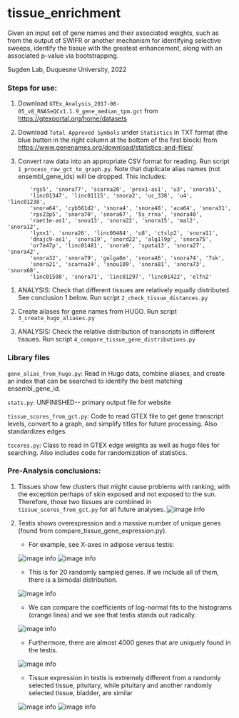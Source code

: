 # tissue_enrichment

Given an  input set of gene names and their associated weights, such as from the output of SWIFR or another mechanism for identifying selective sweeps, identify the tissue with the greatest enhancement, along with an associated p-value via bootstrapping.

Sugden Lab, Duquesne University, 2022


### Steps for use:
1. Download ```GTEx_Analysis_2017-06-05_v8_RNASeQCv1.1.9_gene_median_tpm.gct``` from https://gtexportal.org/home/datasets

1. Download ```Total Approved Symbols``` under ```Statistics``` in TXT format (the blue button in the right column at the bottom of the first block) from https://www.genenames.org/download/statistics-and-files/

1. Convert raw data into an appropriate CSV format for reading. Run script ```1_process_raw_gct_to_graph.py```. Note that duplicate alias names (not ensembl_gene_ids) will be dropped. This includes: 
```'y_rna', 'snora63', 'metazoa_srp', 'u1', 'nbpf13p', 'snora44',
       'rgs5', 'snora77', 'scarna20', 'prox1-as1', 'u3', 'snora51',
       'linc01347', 'linc01115', 'snora2', 'uc_338', 'u4', 'linc01238',
       'snora64', 'cyb561d2', 'snora4', 'snora48', 'aca64', 'snora31',
       'rps23p5', 'snora70', 'snora67', '5s_rrna', 'snora40',
       'raet1e-as1', 'snou13', 'snora22', 'snora15', 'mal2', 'snora12',
       'lynx1', 'snora26', 'linc00484', 'u8', 'ctslp2', 'snora11',
       'dnajc9-as1', 'snora19', 'snord22', 'alg1l9p', 'snora75',
       'or7e47p', 'linc01481', 'snora9', 'spata13', 'snora27', 'snora42',
       'snora32', 'snora79', 'golga8m', 'snora46', 'snora74', '7sk',
       'snora21', 'scarna24', 'snou109', 'snora81', 'snora73', 'snora68',
       'linc01598', 'snora71', 'linc01297', 'linc01422', 'elfn2'
```

1. ANALYSIS: Check that different tissues are relatively equally distributed. See conclusion 1 below. Run script ```2_check_tissue_distances.py```

1. Create aliases for gene names from HUGO. Run script ```3_create_hugo_aliases.py```

1. ANALYSIS: Check the relative distribution of transcripts in different tissues. Run script ```4_compare_tissue_gene_distributions.py```


### Library files
```gene_alias_from_hugo.py```: Read in Hugo data, combine aliases, and create an index that can be searched to identify the best matching ensembl_gene_id.

```stats.py```: UNFINISHED-- primary output file for website

```tissue_scores_from_gct.py```: Code to read GTEX file to get gene transcript levels, convert to a graph, and simplify titles for future processing. Also standardizes edges.

```tscores.py```: Class to read in GTEX edge weights as well as hugo files for searching. Also includes code for randomization of statistics.


### Pre-Analysis conclusions:
1. Tissues show few clusters that might cause problems with ranking, with the exception perhaps of skin exposed and not exposed to the sun. Therefore, those two tissues are combined in ```tissue_scores_from_gct.py``` for all future analyses. ![image info](./graphs/tissue_umap.png)

1. Testis shows overexpression and a massive number of unique genes (found from compare_tissue_gene_expression.py). 

    - For example, see X-axes in adipose versus testis: 

    ![image info](./graphs/gene_hist_20-adipose.subcutaneous.png) 
    ![image info](./graphs/gene_hist_20-testis.png)

    - This is for 20 randomly sampled genes. If we include all of them, there is a bimodal distribution. 

    ![image info](./graphs/gene_hist_all-testis.png)

    - We can compare the coefficients of log-normal fits to the histograms (orange lines) and we see that testis stands out radically.

    ![image info](./graphs/gene_hist_all_lognormal_fits.png)

    - Furthermore, there are almost 4000 genes that are uniquely found in the testis.

    ![image info](./graphs/tissue_unique_genes.png)

    - Tissue expression in testis is extremely different from a randomly selected tissue, pituitary, while pituitary and another randomly selected tissue, bladder, are similar

    ![image info](./graphs/tissue_expression_testis_pituitary_all.png)
    ![image info](./graphs/tissue_expression_bladder_pituitary_all.png)

